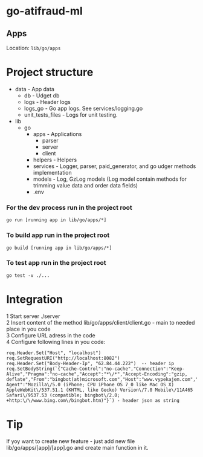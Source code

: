 # go-atifraud-ml

## Apps
Location: ```lib/go/apps```

# Project structure
* data - App data
    * db - Udget db 
    * logs - Header logs
    * logs_go - Go app logs. See services/logging.go
    * unit_tests_files - Logs for unit testing. 
* lib
    * go 
       * apps - Applications 
           * parser
           * server
           * client
       * helpers - Helpers
       * services - Logger, parser, paid_generator, and go udger methods implementation
       * models - Log, GzLog models (Log model contain methods for trimming value data and order data fields) 
       * .env

### For the dev process run in the project root
```
go run [running app in lib/go/apps/*]
```

### To build app run in the project root
```
go build [running app in lib/go/apps/*]
```

### To test app run in the project root
```
go test -v ./... 
```

# Integration
1 Start server ./server   
2 Insert content of the method lib/go/apps/client/client.go - main to needed place in you code   
3 Configure URL adress in the code   
4 Configure following lines in you code:   
```
req.Header.Set("Host", "localhost")
req.SetRequestURI("http://localhost:8082")
req.Header.Set("Body-Header-Ip", "62.84.44.222")  -- header ip
req.SetBodyString(`{"Cache-Control":"no-cache","Connection":"Keep-Alive","Pragma":"no-cache","Accept":"*\/*","Accept-Encoding":"gzip, deflate","From":"bingbot(at)microsoft.com","Host":"www.vypekajem.com","User-Agent":"Mozilla\/5.0 (iPhone; CPU iPhone OS 7_0 like Mac OS X) AppleWebKit\/537.51.1 (KHTML, like Gecko) Version\/7.0 Mobile\/11A465 Safari\/9537.53 (compatible; bingbot\/2.0; +http:\/\/www.bing.com\/bingbot.htm)"}`) - header json as string
```
   
# Tip
If yoy want to create new feature - just add new file lib/go/apps/[app]/[app].go
and create main function in it. 


